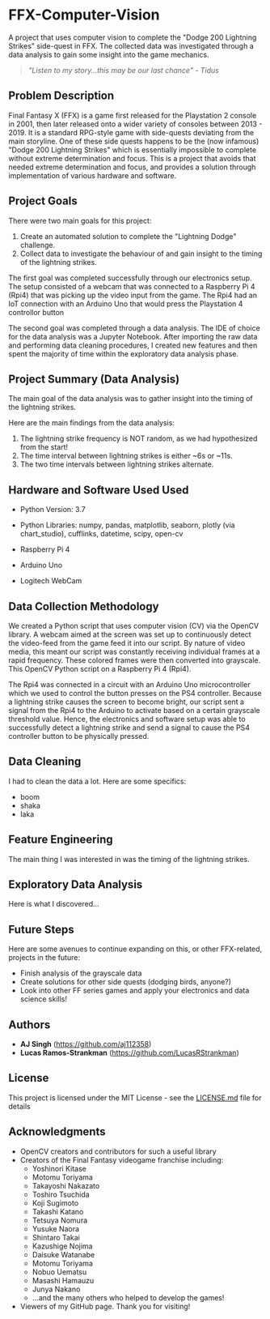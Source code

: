 # FFX-Computer-Vision
A project that uses computer vision to complete the "Dodge 200 Lightning Strikes" side-quest in FFX. The collected data was investigated through a data analysis to gain some insight into the game mechanics.

> _"Listen to my story...this may be our last chance"_
> _- Tidus_

## Problem Description

Final Fantasy X (FFX) is a game first released for the Playstation 2 console in 2001, then later released onto a wider variety of consoles between 2013 - 2019. It is a standard RPG-style game with side-quests deviating from the main storyline. One of these side quests happens to be the (now infamous) "Dodge 200 Lightning Strikes" which is essentially impossible to complete without extreme determination and focus. This is a project that avoids that needed extreme determination and focus, and provides a solution through implementation of various hardware and software.

## Project Goals

There were two main goals for this project:

1. Create an automated solution to complete the "Lightning Dodge" challenge.
2. Collect data to investigate the behaviour of and gain insight to the timing of the lightning strikes.

The first goal was completed successfully through our electronics setup. The setup consisted of a webcam that was connected to a Raspberry Pi 4 (Rpi4) that was picking up the video input from the game. The Rpi4 had an IoT connection with an Arduino Uno that would press the Playstation 4 controllor button

The second goal was completed through a data analysis. The IDE of choice for the data analysis was a Jupyter Notebook. After importing the raw data and performing data cleaning procedures, I created new features and then spent the majority of time within the exploratory data analysis phase.

## Project Summary (Data Analysis)

The main goal of the data analysis was to gather insight into the timing of the lightning strikes.

Here are the main findings from the data analysis:
1. The lightning strike frequency is NOT random, as we had hypothesized from the start!
2. The time interval between lightning strikes is either ~6s or ~11s.
3. The two time intervals between lightning strikes alternate.


## Hardware and Software Used Used

* Python Version: 3.7
* Python Libraries: numpy, pandas, matplotlib, seaborn, plotly (via chart_studio), cufflinks, datetime, scipy, open-cv

* Raspberry Pi 4
* Arduino Uno
* Logitech WebCam

## Data Collection Methodology

We created a Python script that uses computer vision (CV) via the OpenCV library. A webcam aimed at the screen was set up to continuously detect the video-feed from the game feed it into our script. By nature of video media, this meant our script was constantly receiving individual frames at a rapid frequency. These colored frames were then converted into grayscale. This OpenCV Python script on a Raspberry Pi 4 (Rpi4). 

The Rpi4 was connected in a circuit with an Arduino Uno microcontroller which we used to control the button presses on the PS4 controller. Because a lightning strike causes the screen to become bright, our script sent a signal from the Rpi4 to the Arduino to activate based on a certain grayscale threshold value. Hence, the electronics and software setup was able to successfully detect a lightning strike and send a signal to cause the PS4 controller button to be physically pressed.

## Data Cleaning

I had to clean the data a lot. Here are some specifics:

* boom
* shaka
* laka

## Feature Engineering

The main thing I was interested in was the timing of the lightning strikes.

## Exploratory Data Analysis

Here is what I discovered...

## Future Steps

Here are some avenues to continue expanding on this, or other FFX-related, projects in the future:
* Finish analysis of the grayscale data
* Create solutions for other side quests (dodging birds, anyone?)
* Look into other FF series games and apply your electronics and data science skills!

## Authors

* **AJ Singh** (https://github.com/aj112358)
* **Lucas Ramos-Strankman** (https://github.com/LucasRStrankman)

## License

This project is licensed under the MIT License - see the [LICENSE.md](LICENSE.md) file for details

## Acknowledgments

* OpenCV creators and contributors for such a useful library
* Creators of the Final Fantasy videogame franchise including:
   - Yoshinori Kitase
   - Motomu Toriyama
   - Takayoshi Nakazato
   - Toshiro Tsuchida
   - Koji Sugimoto
   - Takashi Katano
   - Tetsuya Nomura
   - Yusuke Naora
   - Shintaro Takai
   - Kazushige Nojima
   - Daisuke Watanabe
   - Motomu Toriyama
   - Nobuo Uematsu
   - Masashi Hamauzu
   - Junya Nakano
   - ...and the many others who helped to develop the games!
* Viewers of my GitHub page. Thank you for visiting!
